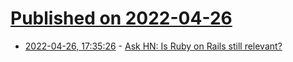 # [Published on 2022-04-26](index.md)

* [2022-04-26, 17:35:26](https://news.ycombinator.com/item?id=31170481) - [Ask HN: Is Ruby on Rails still relevant?](https://news.ycombinator.com/item?id=31170481)

